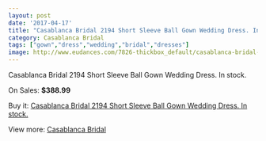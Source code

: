 ```yaml
---
layout: post
date: '2017-04-17'
title: "Casablanca Bridal 2194 Short Sleeve Ball Gown Wedding Dress. In stock."
category: Casablanca Bridal
tags: ["gown","dress","wedding","bridal","dresses"]
image: http://www.eudances.com/7826-thickbox_default/casablanca-bridal-2194-short-sleeve-ball-gown-wedding-dress-in-stock.jpg
---
```

Casablanca Bridal 2194 Short Sleeve Ball Gown Wedding Dress. In stock.

On Sales: **$388.99**
<a href="https://www.eudances.com/en/casablanca-bridal/2759-casablanca-bridal-2194-short-sleeve-ball-gown-wedding-dress-in-stock.html"><amp-img layout="responsive" width="600" height="600" src="//www.eudances.com/7826-thickbox_default/casablanca-bridal-2194-short-sleeve-ball-gown-wedding-dress-in-stock.jpg" alt="Casablanca Bridal 2194 Short Sleeve Ball Gown Wedding Dress. In stock. 0" /></a>
<a href="https://www.eudances.com/en/casablanca-bridal/2759-casablanca-bridal-2194-short-sleeve-ball-gown-wedding-dress-in-stock.html"><amp-img layout="responsive" width="600" height="600" src="//www.eudances.com/7828-thickbox_default/casablanca-bridal-2194-short-sleeve-ball-gown-wedding-dress-in-stock.jpg" alt="Casablanca Bridal 2194 Short Sleeve Ball Gown Wedding Dress. In stock. 1" /></a>
<a href="https://www.eudances.com/en/casablanca-bridal/2759-casablanca-bridal-2194-short-sleeve-ball-gown-wedding-dress-in-stock.html"><amp-img layout="responsive" width="600" height="600" src="//www.eudances.com/7827-thickbox_default/casablanca-bridal-2194-short-sleeve-ball-gown-wedding-dress-in-stock.jpg" alt="Casablanca Bridal 2194 Short Sleeve Ball Gown Wedding Dress. In stock. 2" /></a>

Buy it: [Casablanca Bridal 2194 Short Sleeve Ball Gown Wedding Dress. In stock.](https://www.eudances.com/en/casablanca-bridal/2759-casablanca-bridal-2194-short-sleeve-ball-gown-wedding-dress-in-stock.html "Casablanca Bridal 2194 Short Sleeve Ball Gown Wedding Dress. In stock.")

View more: [Casablanca Bridal](https://www.eudances.com/en/4-casablanca-bridal "Casablanca Bridal")